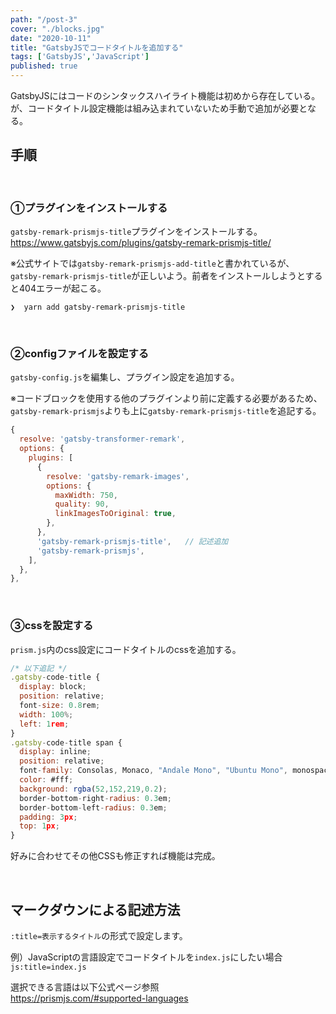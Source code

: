 ```yaml
---
path: "/post-3"
cover: "./blocks.jpg"
date: "2020-10-11"
title: "GatsbyJSでコードタイトルを追加する"
tags: ['GatsbyJS','JavaScript']
published: true
---
```


GatsbyJSにはコードのシンタックスハイライト機能は初めから存在している。<br>
が、コードタイトル設定機能は組み込まれていないため手動で追加が必要となる。

## 手順

<br>

### ①プラグインをインストールする
 
`gatsby-remark-prismjs-title`プラグインをインストールする。<br>
https://www.gatsbyjs.com/plugins/gatsby-remark-prismjs-title/

※公式サイトでは`gatsby-remark-prismjs-add-title`と書かれているが、`gatsby-remark-prismjs-title`が正しいよう。前者をインストールしようとすると404エラーが起こる。

```shell:title=zsh
❯  yarn add gatsby-remark-prismjs-title
```

<br>

### ②configファイルを設定する

`gatsby-config.js`を編集し、プラグイン設定を追加する。

※コードブロックを使用する他のプラグインより前に定義する必要があるため、`gatsby-remark-prismjs`よりも上に`gatsby-remark-prismjs-title`を追記する。

```js:title=gatsby-config.js
{
  resolve: 'gatsby-transformer-remark',
  options: {
    plugins: [
      {
        resolve: 'gatsby-remark-images',
        options: {
          maxWidth: 750,
          quality: 90,
          linkImagesToOriginal: true,
        },
      },
      'gatsby-remark-prismjs-title',   // 記述追加
      'gatsby-remark-prismjs',
    ],
  },
},
```

<br>

### ③cssを設定する

`prism.js`内のcss設定にコードタイトルのcssを追加する。


```css:title=prism.js
/* 以下追記 */
.gatsby-code-title {
  display: block;
  position: relative;
  font-size: 0.8rem;
  width: 100%;
  left: 1rem;
}
.gatsby-code-title span {
  display: inline;
  position: relative;
  font-family: Consolas, Monaco, "Andale Mono", "Ubuntu Mono", monospace;
  color: #fff;
  background: rgba(52,152,219,0.2);
  border-bottom-right-radius: 0.3em;
  border-bottom-left-radius: 0.3em;
  padding: 3px;
  top: 1px;
}
```

好みに合わせてその他CSSも修正すれば機能は完成。

<br>

## マークダウンによる記述方法

`:title=表示するタイトル`の形式で設定します。

例）JavaScriptの言語設定でコードタイトルを`index.js`にしたい場合<br>
`js:title=index.js`

選択できる言語は以下公式ページ参照<br>
https://prismjs.com/#supported-languages
